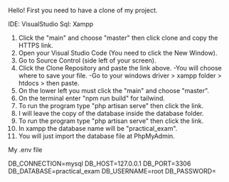 Hello! First you need to have a clone of my project.

IDE: VisualStudio
Sql: Xampp

1. Click the "main" and choose "master" then click clone and copy the HTTPS link.
2. Open your Visual Studio Code (You need to click the New Window).
3. Go to Source Control (side left of your screen).
4. Click the Clone Repository and paste the link above.
	-You will choose where to save your file.
	-Go to your windows driver > xampp folder > htdocs > then paste.
5. On the lower left you must click the "main" and choose "master".
6. On the terminal enter "npm run build" for tailwind.
7. To run the program type "php artisan serve" then click the link.
8. I will leave the copy of the database inside the database folder.
9. To run the program type "php artisan serve" then click the link.
10. In xampp the database name will be "practical_exam".
11. You will just import the database file at PhpMyAdmin.


My .env file

DB_CONNECTION=mysql
DB_HOST=127.0.0.1
DB_PORT=3306
DB_DATABASE=practical_exam
DB_USERNAME=root
DB_PASSWORD=
